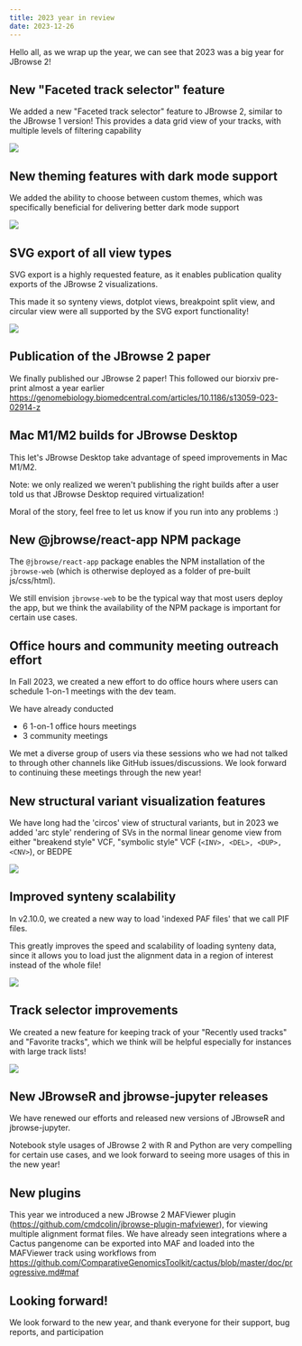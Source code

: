 ```yaml
---
title: 2023 year in review
date: 2023-12-26
---
```


Hello all, as we wrap up the year, we can see that 2023 was a big year for
JBrowse 2!

## New "Faceted track selector" feature

We added a new "Faceted track selector" feature to JBrowse 2, similar to the
JBrowse 1 version! This provides a data grid view of your tracks, with multiple
levels of filtering capability

![](https://user-images.githubusercontent.com/6511937/216159433-e2ef2994-dd85-4283-a942-23cecbb75356.png)

## New theming features with dark mode support

We added the ability to choose between custom themes, which was specifically
beneficial for delivering better dark mode support

![](https://user-images.githubusercontent.com/6511937/221064203-d19352fe-915a-41bc-9ec3-dc22ae94c40f.png)

## SVG export of all view types

SVG export is a highly requested feature, as it enables publication quality
exports of the JBrowse 2 visualizations.

This made it so synteny views, dotplot views, breakpoint split view, and
circular view were all supported by the SVG export functionality!

![](https://user-images.githubusercontent.com/6511937/221062560-346cc4e7-1053-496f-80a8-bded420041a7.png)

## Publication of the JBrowse 2 paper

We finally published our JBrowse 2 paper! This followed our biorxiv pre-print
almost a year earlier
https://genomebiology.biomedcentral.com/articles/10.1186/s13059-023-02914-z

## Mac M1/M2 builds for JBrowse Desktop

This let's JBrowse Desktop take advantage of speed improvements in Mac M1/M2.

Note: we only realized we weren't publishing the right builds after a user told
us that JBrowse Desktop required virtualization!

Moral of the story, feel free to let us know if you run into any problems :)

## New @jbrowse/react-app NPM package

The `@jbrowse/react-app` package enables the NPM installation of the
`jbrowse-web` (which is otherwise deployed as a folder of pre-built
js/css/html).

We still envision `jbrowse-web` to be the typical way that most users deploy the
app, but we think the availability of the NPM package is important for certain
use cases.

## Office hours and community meeting outreach effort

In Fall 2023, we created a new effort to do office hours where users can
schedule 1-on-1 meetings with the dev team.

We have already conducted

- 6 1-on-1 office hours meetings
- 3 community meetings

We met a diverse group of users via these sessions who we had not talked to
through other channels like GitHub issues/discussions. We look forward to
continuing these meetings through the new year!

## New structural variant visualization features

We have long had the 'circos' view of structural variants, but in 2023 we added
'arc style' rendering of SVs in the normal linear genome view from either
"breakend style" VCF, "symbolic style" VCF (`<INV>, <DEL>, <DUP>, <CNV>`), or
BEDPE

![](https://user-images.githubusercontent.com/6511937/281789167-aef6ccd2-c7e4-444e-b213-f3876fedabf9.png)

## Improved synteny scalability

In v2.10.0, we created a new way to load 'indexed PAF files' that we call PIF
files.

This greatly improves the speed and scalability of loading synteny data, since
it allows you to load just the alignment data in a region of interest instead of
the whole file!

![](https://user-images.githubusercontent.com/6511937/290839304-dc5a6abe-9258-4b94-8a2e-7a369ec7d249.png)

## Track selector improvements

We created a new feature for keeping track of your "Recently used tracks" and
"Favorite tracks", which we think will be helpful especially for instances with
large track lists!

![](https://user-images.githubusercontent.com/6511937/287035460-c5705fc9-d90c-4fe1-ad23-e05389047c53.png)

## New JBrowseR and jbrowse-jupyter releases

We have renewed our efforts and released new versions of JBrowseR and
jbrowse-jupyter.

Notebook style usages of JBrowse 2 with R and Python are very compelling for
certain use cases, and we look forward to seeing more usages of this in the new
year!

## New plugins

This year we introduced a new JBrowse 2 MAFViewer plugin
(https://github.com/cmdcolin/jbrowse-plugin-mafviewer), for viewing multiple
alignment format files. We have already seen integrations where a Cactus
pangenome can be exported into MAF and loaded into the MAFViewer track using
workflows from
https://github.com/ComparativeGenomicsToolkit/cactus/blob/master/doc/progressive.md#maf

## Looking forward!

We look forward to the new year, and thank everyone for their support, bug
reports, and participation
